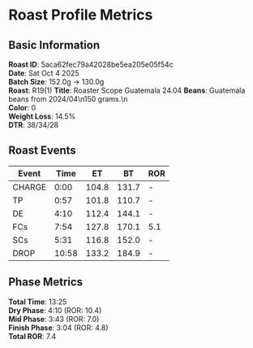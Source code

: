 # Roast Profile Metrics

## Basic Information
**Roast ID**: 5aca62fec79a42028be5ea205e05f54c  
**Date**: Sat Oct 4 2025  
**Batch Size**: 152.0g → 130.0g  
**Roast**: R19(1)
**Title**: Roaster Scope Guatemala 24.04
**Beans**: Guatemala beans from 2024/04\n150 grams.\n  
**Color**: 0  
**Weight Loss**: 14.5%  
**DTR**: 38/34/28  

## Roast Events

| Event | Time | ET | BT | ROR |
|-------|------|----|----|-----|
| CHARGE | 0:00 | 104.8 | 131.7 | - |
| TP | 0:57 | 101.8 | 110.7 | - |
| DE | 4:10 | 112.4 | 144.1 | - |
| FCs | 7:54 | 127.8 | 170.1 | 5.1 |
| SCs | 5:31 | 116.8 | 152.0 | - |
| DROP | 10:58 | 133.2 | 184.9 | - |

## Phase Metrics
**Total Time**: 13:25  
**Dry Phase**: 4:10 (ROR: 10.4)  
**Mid Phase**: 3:43 (ROR: 7.0)  
**Finish Phase**: 3:04 (ROR: 4.8)  
**Total ROR**: 7.4  
